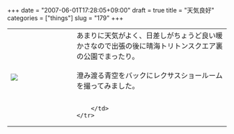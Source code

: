 +++
date = "2007-06-01T17:28:05+09:00"
draft = true
title = "天気良好"
categories = ["things"]
slug = "179"
+++

<table width="100%">
	<tr>
		<td width="30%" valign="middle">
			<img src="https://keruru.net/images/465fd894cd572-101_0015.JPG" border="0" />
		</td>
		<td width="70%" valign="middle">
			あまりに天気がよく、日差しがちょうど良い暖かさなので出張の後に晴海トリトンスクエア裏の公園でまったり。<br />
<br />
澄み渡る青空をバックにレクサスショールームを撮ってみました。<br />
<br />

		</td>
	</tr>
</table>
